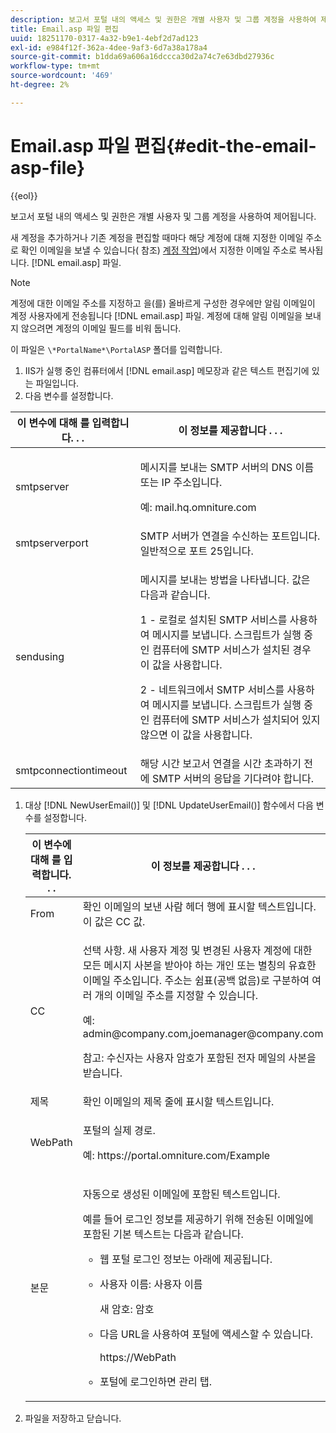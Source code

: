 ```yaml
---
description: 보고서 포털 내의 액세스 및 권한은 개별 사용자 및 그룹 계정을 사용하여 제어됩니다.
title: Email.asp 파일 편집
uuid: 18251170-0317-4a32-b9e1-4ebf2d7ad123
exl-id: e984f12f-362a-4dee-9af3-6d7a38a178a4
source-git-commit: b1dda69a606a16dccca30d2a74c7e63dbd27936c
workflow-type: tm+mt
source-wordcount: '469'
ht-degree: 2%

---
```


# Email.asp 파일 편집{#edit-the-email-asp-file}

{{eol}}

보고서 포털 내의 액세스 및 권한은 개별 사용자 및 그룹 계정을 사용하여 제어됩니다.

새 계정을 추가하거나 기존 계정을 편집할 때마다 해당 계정에 대해 지정한 이메일 주소로 확인 이메일을 보낼 수 있습니다( 참조) [계정 작업](../../../home/c-rpt-oview/c-admin-rpt/c-work-accts/c-work-accts.md#concept-c933a1940bda4a3489d61d8af315e45d))에서 지정한 이메일 주소로 복사됩니다. [!DNL email.asp] 파일.

>[!NOTE]
>
>계정에 대한 이메일 주소를 지정하고 을(를) 올바르게 구성한 경우에만 알림 이메일이 계정 사용자에게 전송됩니다 [!DNL email.asp] 파일. 계정에 대해 알림 이메일을 보내지 않으려면 계정의 이메일 필드를 비워 둡니다.

이 파일은 `\*PortalName*\PortalASP` 폴더를 입력합니다.

1. IIS가 실행 중인 컴퓨터에서 [!DNL email.asp] 메모장과 같은 텍스트 편집기에 있는 파일입니다.
1. 다음 변수를 설정합니다.

<table id="table_44F52DA266364DF993C40678A28E0F0D">
 <thead>
  <tr>
   <th colname="col1" class="entry"> 이 변수에 대해 를 입력합니다. . . </th>
   <th colname="col2" class="entry"> 이 정보를 제공합니다 . . . </th>
  </tr>
 </thead>
 <tbody>
  <tr>
   <td colname="col1"> smtpserver </td>
   <td colname="col2"> <p>메시지를 보내는 SMTP 서버의 DNS 이름 또는 IP 주소입니다. </p> <p>예: <span class="filepath"> mail.hq.omniture.com</span></p> </td>
  </tr>
  <tr>
   <td colname="col1"> smtpserverport </td>
   <td colname="col2"> SMTP 서버가 연결을 수신하는 포트입니다. 일반적으로 포트 25입니다. </td>
  </tr>
  <tr>
   <td colname="col1"> sendusing </td>
   <td colname="col2"> <p>메시지를 보내는 방법을 나타냅니다. 값은 다음과 같습니다. </p> <p>1 - 로컬로 설치된 SMTP 서비스를 사용하여 메시지를 보냅니다. 스크립트가 실행 중인 컴퓨터에 SMTP 서비스가 설치된 경우 이 값을 사용합니다. </p> <p>2 - 네트워크에서 SMTP 서비스를 사용하여 메시지를 보냅니다. 스크립트가 실행 중인 컴퓨터에 SMTP 서비스가 설치되어 있지 않으면 이 값을 사용합니다. </p> </td>
  </tr>
  <tr>
   <td colname="col1"> smtpconnectiontimeout </td>
   <td colname="col2">해당 시간 <span class="wintitle"> 보고서</span> 연결을 시간 초과하기 전에 SMTP 서버의 응답을 기다려야 합니다. </td>
  </tr>
 </tbody>
</table>

1. 대상 [!DNL NewUserEmail()] 및 [!DNL UpdateUserEmail()] 함수에서 다음 변수를 설정합니다.

   <table id="table_91C5E36B84A94C4097EE5993592BE587">
   <thead>
   <tr>
      <th colname="col1" class="entry"> 이 변수에 대해 를 입력합니다. . . </th>
      <th colname="col2" class="entry"> 이 정보를 제공합니다 . . . </th>
   </tr>
   </thead>
   <tbody>
   <tr>
      <td colname="col1"> From </td>
      <td colname="col2">확인 이메일의 보낸 사람 헤더 행에 표시할 텍스트입니다. 이 값은 <span class="wintitle"> CC</span> 값. </td>
   </tr>
   <tr>
      <td colname="col1"> CC </td>
      <td colname="col2"> <p>선택 사항. 새 사용자 계정 및 변경된 사용자 계정에 대한 모든 메시지 사본을 받아야 하는 개인 또는 별칭의 유효한 이메일 주소입니다. 주소는 쉼표(공백 없음)로 구분하여 여러 개의 이메일 주소를 지정할 수 있습니다. </p> <p>예: <span class="filepath"> admin@company.com,joemanager@company.com</span></p> <p> <p>참고: 수신자는 사용자 암호가 포함된 전자 메일의 사본을 받습니다. </p> </p> </td>
   </tr>
   <tr>
      <td colname="col1"> 제목 </td>
      <td colname="col2"> 확인 이메일의 제목 줄에 표시할 텍스트입니다. </td>
   </tr>
   <tr>
      <td colname="col1"> WebPath </td>
      <td colname="col2"> <p>포털의 실제 경로. </p> <p>예: <span class="filepath"> https://portal.omniture.com/Example</span></p> </td>
   </tr>
   <tr>
      <td colname="col1"> 본문 </td>
      <td colname="col2"> <p>자동으로 생성된 이메일에 포함된 텍스트입니다. </p> <p>예를 들어 로그인 정보를 제공하기 위해 전송된 이메일에 포함된 기본 텍스트는 다음과 같습니다.
      <ul id="ul_7FF2E7399AB64D279EC5794AB02C9749">
      <li id="li_7CBCC5CFF9E04776BBC893278785AEE7">웹 포털 로그인 정보는 아래에 제공됩니다. </li>
      <li id="li_5346F0AB3568444B88117C295D8E99C5"><p>사용자 이름: 사용자 이름 </p><p>새 암호: 암호 </p></li>
      <li id="li_B0D1FAE818BA42CF8546796800A1AA08"><p>다음 URL을 사용하여 포털에 액세스할 수 있습니다. </p><p><span class="filepath"> https://WebPath</span></p></li>
      <li id="li_7CD71EBDFA1D418F960040569CD511EB">포털에 로그인하면 <span class="wintitle"> 관리</span> 탭. </li>
      </ul></p> </td>
   </tr>
   </tbody>
   </table>

1. 파일을 저장하고 닫습니다.
